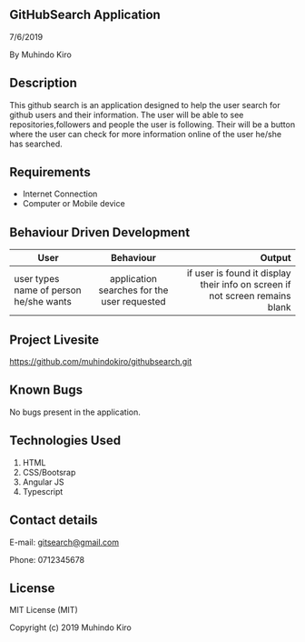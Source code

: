 GitHubSearch Application
------------------------

7/6/2019

By Muhindo Kiro


Description
-----------
This github search is an application designed to help the user search for github users and their information. The user will be able to see repositories,followers and people the user is following. Their will be a button where the user can check for more information online of the user he/she has searched. 

Requirements
--------------------------------

* Internet Connection
* Computer or Mobile device


Behaviour Driven Development
-----------------------------

|User        |Behaviour   | Output  |
| ------------- |:-----------:| -----------:|
| user types name of person he/she wants | application searches for the user requested | if user is found it display their info on screen if not screen remains blank |


Project Livesite
-----------------
https://github.com/muhindokiro/githubsearch.git

Known Bugs
-----------
No bugs present in the application.


Technologies Used
------------------

1. HTML
2. CSS/Bootsrap
3. Angular JS
4. Typescript


Contact details
----------------

E-mail: gitsearch@gmail.com

Phone: 0712345678

License
--------

MIT License (MIT)

Copyright (c) 2019 Muhindo Kiro
